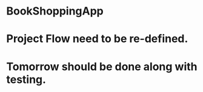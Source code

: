 # BookShoppingApp
# Project Flow need to be re-defined.
# Tomorrow should be done along with testing.
